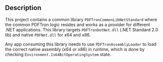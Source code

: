 ## Description

This project contains a common library `PDFTronCommonLibNetStandard` where the common PDFTron logic resides and works as a provider for different .NET applications.
This library targets `PDFTronDotNet.dll` (.NET Standard 2.0 lib) and native `PDFNet.dll` for x64 and x86.

Any app consuming this library needs to use `PDFTronAssemblyLoader` to load the correct native assembly (x64 or x86) in runtime, which is done by checking `Environment.Is64BitOperatingSystem` state. 

